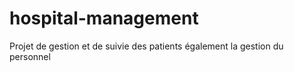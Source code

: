 # hospital-management
Projet de gestion et de suivie des patients également la gestion du personnel
